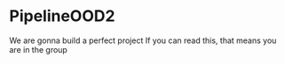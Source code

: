 # PipelineOOD2
We are gonna build a perfect project
If you can read this, that means you are in the group
